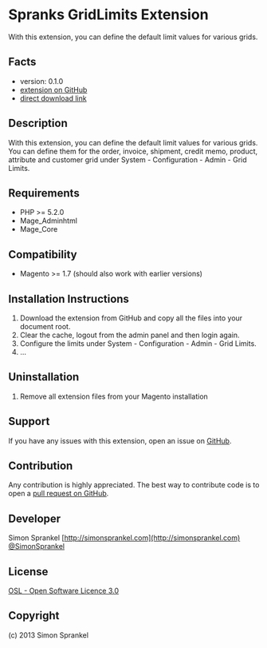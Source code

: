 Spranks GridLimits Extension
============================
With this extension, you can define the default limit values for various grids.

Facts
-----
- version: 0.1.0
- [extension on GitHub](https://github.com/sprankhub/Spranks_GridLimits)
- [direct download link](https://github.com/sprankhub/Spranks_GridLimits/archive/master.zip)

Description
-----------
With this extension, you can define the default limit values for various grids. You can define them for the order, invoice, shipment, credit memo, product, attribute and customer grid under System - Configuration - Admin - Grid Limits.

Requirements
------------
- PHP >= 5.2.0
- Mage_Adminhtml
- Mage_Core

Compatibility
-------------
- Magento >= 1.7 (should also work with earlier versions)

Installation Instructions
-------------------------
1. Download the extension from GitHub and copy all the files into your document root.
2. Clear the cache, logout from the admin panel and then login again.
3. Configure the limits under System - Configuration - Admin - Grid Limits.
4. ...

Uninstallation
--------------
1. Remove all extension files from your Magento installation

Support
-------
If you have any issues with this extension, open an issue on [GitHub](https://github.com/sprankhub/Spranks_GridLimits/issues).

Contribution
------------
Any contribution is highly appreciated. The best way to contribute code is to open a [pull request on GitHub](https://help.github.com/articles/using-pull-requests).

Developer
---------
Simon Sprankel
[http://simonsprankel.com](http://simonsprankel.com)
[@SimonSprankel](https://twitter.com/SimonSprankel)

License
-------
[OSL - Open Software Licence 3.0](http://opensource.org/licenses/osl-3.0.php)

Copyright
---------
(c) 2013 Simon Sprankel
